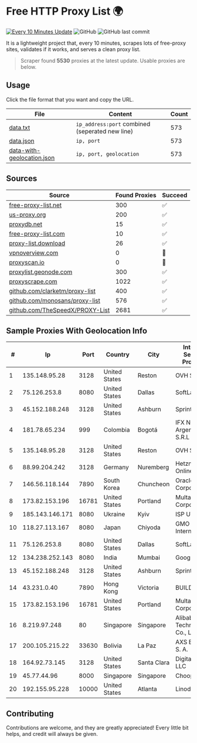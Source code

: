
# Free HTTP Proxy List 🌍

[![Every 10 Minutes Update](https://github.com/mertguvencli/http-proxy-list/actions/workflows/main.yml/badge.svg?branch=main)](https://github.com/mertguvencli/http-proxy-list/actions/workflows/main.yml)
![GitHub](https://img.shields.io/github/license/mertguvencli/http-proxy-list)
![GitHub last commit](https://img.shields.io/github/last-commit/mertguvencli/http-proxy-list)

It is a lightweight project that, every 10 minutes, scrapes lots of free-proxy sites, validates if it works, and serves a clean proxy list.


> Scraper found **5530** proxies at the latest update. Usable proxies are below.

## Usage

Click the file format that you want and copy the URL.


|File|Content|Count|
|----|-------|-----|
|[data.txt](https://raw.githubusercontent.com/mertguvencli/http-proxy-list/main/proxy-list/data.txt)|`ip_address:port` combined (seperated new line)|573|
|[data.json](https://raw.githubusercontent.com/mertguvencli/http-proxy-list/main/proxy-list/data.json)|`ip, port`|573|
|[data-with-geolocation.json](https://raw.githubusercontent.com/mertguvencli/http-proxy-list/main/proxy-list/data-with-geolocation.json)|`ip, port, geolocation`|573|

## Sources

|Source|Found Proxies|Succeed|
|------|-------------|-------|
|[free-proxy-list.net](https://free-proxy-list.net)|300|✅|
|[us-proxy.org](https://www.us-proxy.org)|200|✅|
|[proxydb.net](http://proxydb.net)|15|✅|
|[free-proxy-list.com](https://free-proxy-list.com/?page=&port=&type%5B%5D=http&type%5B%5D=https&up_time=0&search=Search)|10|✅|
|[proxy-list.download](https://www.proxy-list.download/HTTP)|26|✅|
|[vpnoverview.com](https://vpnoverview.com/privacy/anonymous-browsing/free-proxy-servers)|0|🚫|
|[proxyscan.io](https://www.proxyscan.io)|0|🚫|
|[proxylist.geonode.com](https://proxylist.geonode.com/api/proxy-list?limit=300&page=1&sort_by=lastChecked&sort_type=desc&protocols=http,https)|300|✅|
|[proxyscrape.com](https://api.proxyscrape.com/v2/?request=displayproxies&protocol=http&timeout=10000&country=all&ssl=all&anonymity=all)|1022|✅|
|[github.com/clarketm/proxy-list](https://raw.githubusercontent.com/clarketm/proxy-list/master/proxy-list-raw.txt)|400|✅|
|[github.com/monosans/proxy-list](https://raw.githubusercontent.com/monosans/proxy-list/main/proxies/http.txt)|576|✅|
|[github.com/TheSpeedX/PROXY-List](https://raw.githubusercontent.com/TheSpeedX/PROXY-List/master/http.txt)|2681|✅|


## Sample Proxies With Geolocation Info

|#|Ip|Port|Country|City|Internet Service Provider|
|-|--|----|-------|----|-------------------------|
|1|135.148.95.28|3128|United States|Reston|OVH SAS|
|2|75.126.253.8|8080|United States|Dallas|SoftLayer|
|3|45.152.188.248|3128|United States|Ashburn|Sprint|
|4|181.78.65.234|999|Colombia|Bogotá|IFX Networks Argentina S.R.L|
|5|135.148.95.28|3128|United States|Reston|OVH SAS|
|6|88.99.204.242|3128|Germany|Nuremberg|Hetzner Online GmbH|
|7|146.56.118.144|7890|South Korea|Chuncheon|Oracle Corporation|
|8|173.82.153.196|16781|United States|Portland|Multacom Corporation|
|9|185.143.146.171|8080|Ukraine|Kyiv|ISP UTELS|
|10|118.27.113.167|8080|Japan|Chiyoda|GMO Internet, Inc.|
|11|75.126.253.8|8080|United States|Dallas|SoftLayer|
|12|134.238.252.143|8080|India|Mumbai|Google LLC|
|13|45.152.188.248|3128|United States|Ashburn|Sprint|
|14|43.231.0.40|7890|Hong Kong|Victoria|BUILDCLOUD|
|15|173.82.153.196|16781|United States|Portland|Multacom Corporation|
|16|8.219.97.248|80|Singapore|Singapore|Alibaba (US) Technology Co., Ltd.|
|17|200.105.215.22|33630|Bolivia|La Paz|AXS Bolivia S. A.|
|18|164.92.73.145|3128|United States|Santa Clara|DigitalOcean, LLC|
|19|45.77.44.96|8000|Singapore|Singapore|Choopa|
|20|192.155.95.228|10000|United States|Atlanta|Linode, LLC|



## Contributing

Contributions are welcome, and they are greatly appreciated! Every
little bit helps, and credit will always be given.


